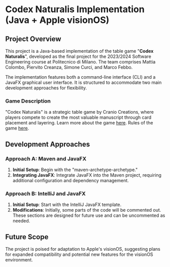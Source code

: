 # Codex Naturalis Implementation (Java + Apple visionOS)

## Project Overview

This project is a Java-based implementation of the table game "**Codex Naturalis**", developed as the final project for the 2023/2024 Software Engineering course at Politecnico di Milano. The team comprises Mattia Colombo, Piervito Creanza, Simone Curci, and Marco Febbo.

The implementation features both a command-line interface (CLI) and a JavaFX graphical user interface. It is structured to accommodate two main development approaches for flexibility.

### Game Description

"Codex Naturalis" is a strategic table game by Cranio Creations, where players compete to create the most valuable manuscript through card placement and layering. Learn more about the game [here](https://www.craniocreations.it/prodotto/codex-naturalis). 
Rules of the game [here](https://www.craniocreations.it/storage/media/product_downloads/126/1516/CODEX_ITA_Rules_compressed.pdf).


## Development Approaches

### Approach A: Maven and JavaFX

1. **Initial Setup**: Begin with the "maven-archetype-archetype."
2. **Integrating JavaFX**: Integrate JavaFX into the Maven project, requiring additional configuration and dependency management.

### Approach B: IntelliJ and JavaFX

1. **Initial Setup**: Start with the IntelliJ JavaFX template.
2. **Modifications**: Initially, some parts of the code will be commented out. These sections are designed for future use and can be uncommented as needed.

## Future Scope

The project is poised for adaptation to Apple's visionOS, suggesting plans for expanded compatibility and potential new features for the visionOS environment.


